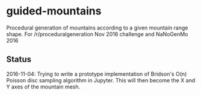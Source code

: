 # guided-mountains
Procedural generation of mountains according to a given mountain range shape. For /r/proceduralgeneration Nov 2016 challenge and NaNoGenMo 2016

## Status
2016-11-04: Trying to write a prototype implementation of Bridson's O(n) Poisson disc sampling algorithm in Jupyter. This will then become the X and Y axes of the mountain mesh.
